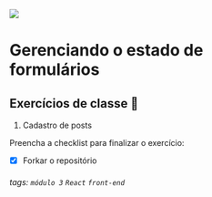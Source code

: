 ![](https://i.imgur.com/xG74tOh.png)

# Gerenciando o estado de formulários

## Exercícios de classe 🏫

1. Cadastro de posts


Preencha a checklist para finalizar o exercício:
-   [x] Forkar o repositório

###### tags: `módulo 3` `React` `front-end`
